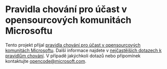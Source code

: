 # <a name="microsoft-open-source-code-of-conduct"></a>Pravidla chování pro účast v opensourcových komunitách Microsoftu

Tento projekt přijal [pravidla chování pro účast v opensourcových komunitách Microsoftu](https://opensource.microsoft.com/codeofconduct/).
Další informace najdete v [nejčastějších dotazech k pravidlům chování](https://opensource.microsoft.com/codeofconduct/faq/). V případě jakýchkoli dotazů nebo připomínek kontaktujte [opencode@microsoft.com](mailto:opencode@microsoft.com).
